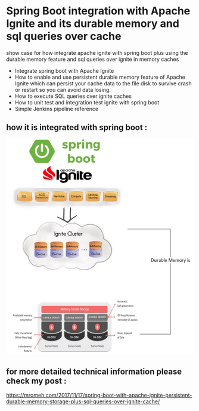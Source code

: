 # Spring Boot integration with Apache Ignite and its durable memory and sql queries over cache 

show case for how integrate apache ignite with spring boot plus using the durable memory feature and sql queries over ignite in memory caches

* Integrate spring boot with Apache Ignite
* How to enable and use persistent durable memory feature of Apache Ignite which can persist your cache data to the file disk to survive crash or restart so you can avoid data losing.
* How to execute SQL queries over ignite caches
* How to unit test and integration test ignite with spring boot
* Simple Jenkins pipeline reference

## how it is integrated with spring boot :

![alt text](ignitedurablememory.jpg)


## for more detailed technical information please check my post :

https://mromeh.com/2017/11/17/spring-boot-with-apache-ignite-persistent-durable-memory-storage-plus-sql-queries-over-ignite-cache/
